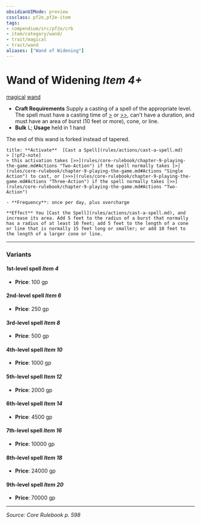 ```yaml
---
obsidianUIMode: preview
cssclass: pf2e,pf2e-item
tags:
- compendium/src/pf2e/crb
- item/category/wand/
- trait/magical
- trait/wand
aliases: ["Wand of Widening"]
---
```

# Wand of Widening *Item 4+*  
[magical](rules/traits/magical.md "Magical Item Trait")  [wand](rules/traits/wand.md "Wand Item Trait")  

- **Craft Requirements** Supply a casting of a spell of the appropriate level. The spell must have a casting time of [>](rules/core-rulebook/chapter-9-playing-the-game.md#Actions "Single Action") or [>>](rules/core-rulebook/chapter-9-playing-the-game.md#Actions "Two-Action"), can't have a duration, and must have an area of burst (10 feet or more), cone, or line.
- **Bulk** L; **Usage** held in 1 hand

The end of this wand is forked instead of tapered.

```ad-embed-ability
title: **Activate**  [Cast a Spell](rules/actions/cast-a-spell.md)
> [!pf2-note] 
> this activation takes [>>](rules/core-rulebook/chapter-9-playing-the-game.md#Actions "Two-Action") if the spell normally takes [>](rules/core-rulebook/chapter-9-playing-the-game.md#Actions "Single Action") to cast, or [>>>](rules/core-rulebook/chapter-9-playing-the-game.md#Actions "Three-Action") if the spell normally takes [>>](rules/core-rulebook/chapter-9-playing-the-game.md#Actions "Two-Action")

- **Frequency**: once per day, plus overcharge

**Effect** You [Cast the Spell](rules/actions/cast-a-spell.md), and increase its area. Add 5 feet to the radius of a burst that normally has a radius of at least 10 feet; add 5 feet to the length of a cone or line that is normally 15 feet long or smaller; or add 10 feet to the length of a larger cone or line.
```

---
### Variants

#### 1st-level spell *Item 4*

- **Price**: 100 gp

#### 2nd-level spell *Item 6*

- **Price**: 250 gp

#### 3rd-level spell *Item 8*

- **Price**: 500 gp

#### 4th-level spell *Item 10*

- **Price**: 1000 gp

#### 5th-level spell *Item 12*

- **Price**: 2000 gp

#### 6th-level spell *Item 14*

- **Price**: 4500 gp

#### 7th-level spell *Item 16*

- **Price**: 10000 gp

#### 8th-level spell *Item 18*

- **Price**: 24000 gp

#### 9th-level spell *Item 20*

- **Price**: 70000 gp

---
*Source: Core Rulebook p. 598*